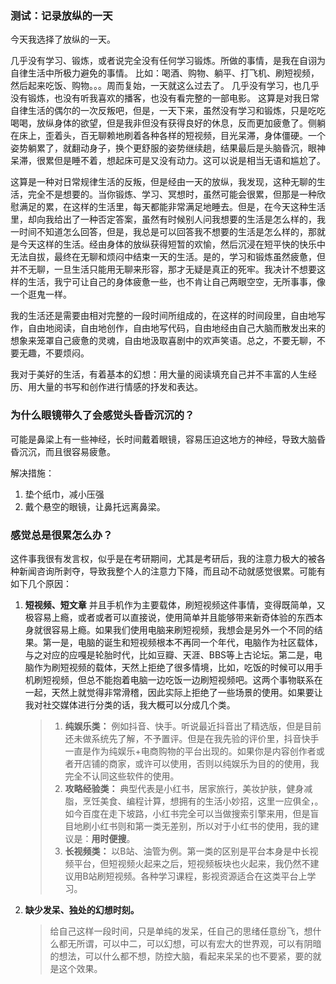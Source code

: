 ### 测试：记录放纵的一天

今天我选择了放纵的一天。

几乎没有学习、锻炼，或者说完全没有任何学习锻炼。所做的事情，是我在自诩为自律生活中所极力避免的事情。
比如：喝酒、购物、躺平、打飞机、刷短视频，然后起来吃饭、购物。。。周而复始，一天就这么过去了。
几乎没有学习，也几乎没有锻炼，也没有听我喜欢的播客，也没有看完整的一部电影。
这算是对我日常自律生活的偶尔的一次反叛吧，但是，一天下来，虽然没有学习和锻炼，只是吃吃喝喝，放纵身体的欲望，但是我非但没有获得良好的休息，反而更加疲惫了。侧躺在床上，歪着头，百无聊赖地刷着各种各样的短视频，目光呆滞，身体僵硬。一个姿势躺累了，就翻动身子，换个更舒服的姿势继续趟，结果最后是头脑昏沉，眼神呆滞，很累但是睡不着，想起床可是又没有动力。这可以说是相当无语和尴尬了。

这算是一种对日常规律生活的反叛，但是经由一天的放纵，我发现，这种无聊的生活，完全不是想要的。当你锻炼、学习、冥想时，虽然可能会很累，但那是一种欣慰满足的累，在这样的生活里，每天都能非常满足地睡去。但是，在今天这种生活里，却向我给出了一种否定答案，虽然有时候别人问我想要的生活是怎么样的，我一时间不知道怎么回答，但是，我总是可以回答我不想要的生活是怎么样的，那就是今天这样的生活。经由身体的放纵获得短暂的欢愉，然后沉浸在短平快的快乐中无法自拔，最终在无聊和烦闷中结束一天的生活。是的，学习和锻炼虽然疲惫，但并不无聊，一旦生活只能用无聊来形容，那才无疑是真正的死牢。我决计不想要这样的生活，我宁可让自己的身体疲惫一些，也不肯让自己两眼空空，无所事事，像一个逛鬼一样。

我的生活还是需要由相对完整的一段时间所组成的，在这样的时间段里，自由地写作，自由地阅读，自由地创作，自由地写代码，自由地经由自己大脑而散发出来的想象来笼罩自己疲惫的灵魂，自由地汲取喜剧中的欢声笑语。总之，不要无聊，不要无趣，不要烦闷。

我对于美好的生活，有着基本的幻想：用大量的阅读填充自己并不丰富的人生经历、用大量的书写和创作进行情感的抒发和表达。




### 为什么眼镜带久了会感觉头昏昏沉沉的？


可能是鼻梁上有一些神经，长时间戴着眼镜，容易压迫这地方的神经，导致大脑昏昏沉沉，而且很容易疲惫。

解决措施：
1. 垫个纸巾，减小压强
2. 戴个悬空的眼镜，让鼻托远离鼻梁。




### 感觉总是很累怎么办？

这件事我很有发言权，似乎是在考研期间，尤其是考研后，我的注意力极大的被各种新闻咨询所剥夺，导致我整个人的注意力下降，而且动不动就感觉很累。可能有如下几个原因：

1. **短视频、短文章**
并且手机作为主要载体，刷短视频这件事情，变得既简单，又极容易上瘾，或者或者可以直接说，使用简单并且能够带来新奇体验的东西本身就很容易上瘾。如果我们使用电脑来刷短视频，我想会是另外一个不同的结果。第一是，电脑的诞生和短视频根本不再同一个年代，电脑作为社区载体，与之对应的应嘎是轮胎时代，比如豆瓣、天涯、BBS等上古论坛。第二是，电脑作为刷短视频的载体，天然上拒绝了很多情境，比如，吃饭的时候可以用手机刷短视频，但总不能抱着电脑一边吃饭一边刷短视频吧。这两个事物联系在一起，天然上就觉得非常滑稽，因此实际上拒绝了一些场景的使用。如果要让我对社交媒体进行分类的话，我大概可以分成几个类。

    > 1. **纯娱乐类：** 例如抖音、快手。听说最近抖音出了精选版，但是目前还未做系统先了解，不予置评。但是在我先验的评价里，抖音快手一直是作为纯娱乐+电商购物的平台出现的。如果你是内容创作者或者开店铺的商家，或许可以使用，否则以纯娱乐为目的的使用，我完全不认同这些软件的使用。
    > 2. **攻略经验类：** 典型代表是小红书，居家旅行，美妆护肤，健身减脂，烹饪美食、编程计算，想拥有的生活小妙招，这里一应俱全，。如今百度在走下坡路，小红书完全可以当做搜索引擎来用，但是盲目地刷小红书则和第一类无差别，所以对于小红书的使用，我的建议是：**用时便搜**。
    > 3. **长视频类：** 以B站、油管为例。第一类的区别是平台本身是中长视频平台，但短视频火起来之后，短视频板块也火起来，我仍然不建议用B站刷短视频。各种学习课程，影视资源适合在这类平台上学习。


2. **缺少发呆、独处的幻想时刻。**

   > 给自己这样一段时间，只是单纯的发呆，任自己的思绪任意纷飞，想什么都无所谓，可以中二，可以幻想，可以有宏大的世界观，可以有阴暗的想法，可以什么都不想，防控大脑，看起来呆呆的也不要紧，要的就是这个效果。


